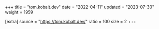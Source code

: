 +++
title = "tom.kobalt.dev"
date = "2022-04-11"
updated = "2023-07-30"
weight = 1959

[extra]
source = "https://tom.kobalt.dev/"
ratio = 100
size = 2
+++
